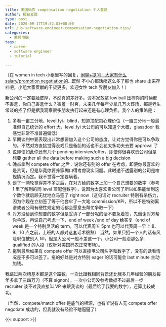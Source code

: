 ```yaml
---
title: 美国码农 compensation negotiation 个人套路
author: 椒盐豆豉
type: post
date: 2020-09-17T19:52:03+00:00
url: /us-software-engineer-compensation-negotiation-tips/
categories:
  - 重启电脑
tags:
  - career
  - software engineer
  - tutorial

---
```

（在 women in tech 小组里写的回复，[闲聊+提问｜大家有什么salary/promotion negotiation的](https://www.douban.com/group/topic/193918584/)…既然 不小心都话痨这么多了那也 share 出来存档吧。小组大家贡献的干货更多，欢迎女性 tech 界朋友加入！）

新公司的一定要脸皮厚，不然真的差好多。资本家敢拿 low ball 压榨你的时候都不害羞，你自己害羞什么？害羞一时爽，未来几年每年少拿几万火葬场，都是老生常谈的招了但是据我观察很多朋友执行起来还是有心理负担。我个人的策略是：

1. 多看一亩三分地、level.fyi、blind，知道顶配包心理价位（一亩三分地一般最准但自己统计的 effort 大，level.fyi 大公司的可以知道个大概，glassdoor 我感觉非常不准普遍偏低）
2. 早期谈判中要表现出非常想要加入这个公司的态度，让对方觉得你是可以争取的。不然对方直接觉得没戏只是备胎的话也不会花太多功夫去要 approval 了
3. 说即便如此你还有几个 pending interview/offer，即便你很喜欢贵公司但是想要 gather all the data before making such a big decision
4. 晚点拿到 compete offer 之后：说你还有别的 offer 在考虑，即便你最喜欢的是贵司，但是毕竟你要养家糊口得考虑现实问题。此时透不透露别的公司是啥视情况而定。我不觉得一定要瞒着。
5. 谈了一两轮觉得差不多之后，在对方给的数字上加一个自己想要的数字（参考 1 里了解到的同 level 顶配包数字），说因为太喜欢贵公司了所以如果能给到这个数你就后顾无忧地立马签了 right now（这句话对 recruiter 特别有杀伤力，因为你现在立刻签了等于他套牢了一大笔 commission/KPI，所以不是特别离谱或者公司有硬性规定的话都会愿意去帮忙争取一下）
6. 对方没给到你想要的数字但是妥协了一部分呢的话不要急着签，先谢谢对方帮你争取，再说自己考虑一下，end of week /end of day 给答复（end of week 是一个特别灵活的 term，可以代表周五 5pm 也可以代表周一早上 8、9、10 点之前，上班的人都对这套话术很熟） 当然，如果只招一个人的话有风险职位被别人 fill，但是大公司一般不差这一个，小公司一般没那么多 qualified 的人投（仅针对美国码农正常市场）。
7. 拖到最后如果有 compete offer 可以直接甩公司名字和数字了，没有的话看情况差不多可以签了。拖的好处是对方特别 eager 的话可能会 last minute 主动加钱。

我跳过两次槽基本都是这个路数，一次比跟我相同背景还比我多几年经验的朋友每年多拿了三四万刀（不算 signon），一次小公司没参考数据不过最后一步 recruiter 谈不过我直接叫 VP 来跟我谈的（最后给了我要的数字），还算比较成功。

（当然，compete/match offer 是底气的根源，也有听说有人无 compete offer negotiate 成功的，但我就没有经验不瞎逼逼了）

{{< support >}}
